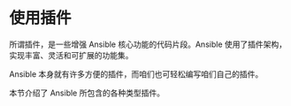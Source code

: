 # 使用插件


所谓插件，是一些增强 Ansible 核心功能的代码片段。Ansible 使用了插件架构，实现丰富、灵活和可扩展的功能集。


Ansible 本身就有许多方便的插件，而咱们也可轻松编写咱们自己的插件。

本节介绍了 Ansible 所包含的各种类型插件。
